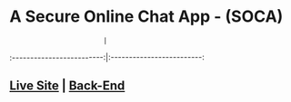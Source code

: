 # A Secure Online Chat App - (SOCA)
                           | 
:-------------------------:|:-------------------------:
## [Live Site](https://mh-saeed-chat.netlify.app/) | [Back-End](https://github.com/mh-saeed/server_BackEndOfChatApp/)